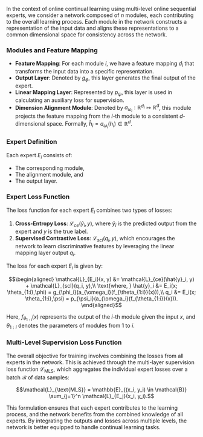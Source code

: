 In the context of online continual learning using multi-level online sequential experts, we consider a network composed of $n$ modules, each contributing to the overall learning process. Each module in the network constructs a representation of the input data and aligns these representations to a common dimensional space for consistency across the network.

### Modules and Feature Mapping

- **Feature Mapping**: For each module $i$, we have a feature mapping $d_i$ that transforms the input data into a specific representation.
- **Output Layer**: Denoted by $g_\phi$, this layer generates the final output of the expert.
- **Linear Mapping Layer**: Represented by $p_\psi$, this layer is used in calculating an auxiliary loss for supervision.
- **Dimension Alignment Module**: Denoted by $a_{\omega_i}: \mathbb{R}^{d_i} \mapsto \mathbb{R}^d$, this module projects the feature mapping from the $i$-th module to a consistent $d$-dimensional space. Formally, $\hat{h}_i = a_{\omega_i}(h_i) \in \mathbb{R}^d$.

### Expert Definition

Each expert $E_i$ consists of:

- The corresponding module, 
- The alignment module, and
- The output layer.

### Expert Loss Function

The loss function for each expert $E_i$ combines two types of losses:

1. **Cross-Entropy Loss**: $\mathcal{L}_{ce}(\hat{y}_i, y)$, where $\hat{y}_i$ is the predicted output from the expert and $y$ is the true label.
2. **Supervised Contrastive Loss**: $\mathcal{L}_{scl}(q_i, y)$, which encourages the network to learn discriminative features by leveraging the linear mapping layer output $q_i$.

The loss for each expert $E_i$ is given by:

$$\begin{aligned}
\mathcal{L}_{E_i}(x, y) &= \mathcal{L}_{ce}(\hat{y}_i, y) + \mathcal{L}_{scl}(q_i, y),\\
\text{where, } \hat{y}_i &= E_i(x; \theta_{1:i},\phi) = g_{\phi_i}(a_{\omega_i}(f_{\theta_{1:i}}(x))),\\
q_i &= E_i(x; \theta_{1:i},\psi) = p_{\psi_i}(a_{\omega_i}(f_{\theta_{1:i}}(x))).
\end{aligned}$$

Here, $f_{\theta_{1:i}}(x)$ represents the output of the $i$-th module given the input $x$, and $\theta_{1:i}$ denotes the parameters of modules from 1 to $i$.

### Multi-Level Supervision Loss Function

The overall objective for training involves combining the losses from all experts in the network. This is achieved through the multi-layer supervision loss function $\mathcal{L}_{\text{MLS}}$, which aggregates the individual expert losses over a batch $\mathcal{B}$ of data samples:

$$\mathcal{L}_{\text{MLS}} = \mathbb{E}_{(x_i, y_i) \in \mathcal{B}} \sum_{j=1}^n \mathcal{L}_{E_j}(x_i, y_i).$$

This formulation ensures that each expert contributes to the learning process, and the network benefits from the combined knowledge of all experts. By integrating the outputs and losses across multiple levels, the network is better equipped to handle continual learning tasks.
